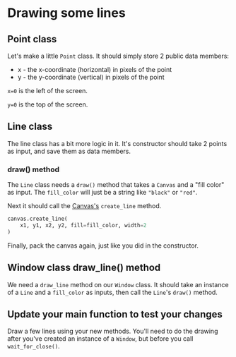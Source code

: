 # Drawing some lines

## Point class

Let's make a little `Point` class. It should simply store 2 public data members:

* x - the x-coordinate (horizontal) in pixels of the point
* y - the y-coordinate (vertical) in pixels of the point

`x=0` is the left of the screen.

`y=0` is the top of the screen.

## Line class

The line class has a bit more logic in it. It's constructor should take 2 points as input, and save them as data members.

### draw() method

The `Line` class needs a `draw()` method that takes a `Canvas` and a "fill color" as input. The `fill_color` will just be a string like `"black"` or `"red"`.

Next it should call the [Canvas's](https://tkdocs.com/pyref/canvas.html) `create_line` method.

```python
canvas.create_line(
    x1, y1, x2, y2, fill=fill_color, width=2
)
```

Finally, pack the canvas again, just like you did in the constructor.

## Window class draw_line() method

We need a `draw_line` method on our `Window` class. It should take an instance of a `Line` and a `fill_color` as inputs, then call the `Line`'s `draw()` method.

## Update your main function to test your changes

Draw a few lines using your new methods. You'll need to do the drawing after you've created an instance of a `Window`, but before you call `wait_for_close()`.
